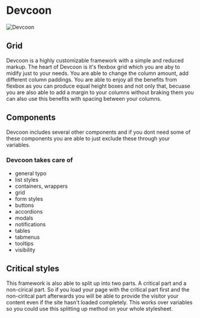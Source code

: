 # Devcoon
![Devcoon](https://raw.githubusercontent.com/ChidVanid/Devcoon/master/doc/logo-dark.png)
## Grid
Devcoon is a highly customizable framework with a simple and reduced markup. The heart of Devcoon is it's flexbox grid which you are aby to midify just to your needs. You are able to change the column amount, add different column paddings. You are able to enjoy all the benefits from flexbox as you can produce equal height boxes and not only that, becuase you are also able to add a margin to your columns without braking them you can also use this benefits with spacing between your columns.

## Components
Devcoon includes several other components and if you dont need some of these components you are able to just exclude these through your variables.

### Devcoon takes care of
- general typo
- list styles
- containers, wrappers
- grid
- form styles
- buttons
- accordions
- modals
- notifications
- tables
- tabmenus
- tooltips
- visibility

## Critical styles
This framework is also able to split up into two parts. A critical part and a non-cirical part. So if you load your page with the critical part first and the non-ciritcal part afterwards you will be able to provide the visitor your content even if the site hasn't loaded completely. This works over variables so you could use this splitting up method on your whole stylesheet.
